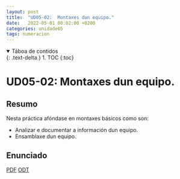 ```yaml
---
layout: post
title:  "UD05-02:  Montaxes dun equipo."
date:   2022-05-01 00:02:00 +0200
categories: unidade05
tags: numeracion 
---
```


<details open markdown="block">
  <summary>
    Táboa de contidos
  </summary>
  {: .text-delta }
1. TOC
{:toc}
</details>

# UD05-02:  Montaxes dun equipo.



## Resumo 
Nesta práctica afóndase en montaxes básicos como son:
*  Analizar e documentar a información dun equipo.
* Ensamblaxe dun equipo. 

## Enunciado 
[PDF]({{site.baseurl}}/unidade05/02-montaxe-equipo/t02-montaxe-equipo.pdf)
[ODT]({{site.baseurl}}unidade05/02-montaxe-equipo/t02-montaxe-equipo.odt)
